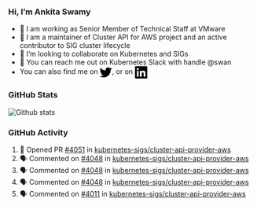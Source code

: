 ### Hi, I’m Ankita Swamy

- 💼 I am working as Senior Member of Technical Staff at VMware
- 👀 I am a maintainer of Cluster API for AWS project and an active contributor to SIG cluster lifecycle
- 💞️ I’m looking to collaborate on Kubernetes and SIGs
- 💬 You can reach me out on Kubernetes Slack with handle @swan
- You can also find me on <a href="https://twitter.com/SwamyAnkita" target="blank"><img align="center" src="https://raw.githubusercontent.com/Ankitasw/Ankitasw/master/svg/twitter.svg" alt="Ankitasw" height="25" width="25" color="#1DA1f2" /></a>, or on <a href="https://www.linkedin.com/in/Ankitaswamy/" target="blank"><img align="center" src="https://raw.githubusercontent.com/Ankitasw/Ankitasw/master/svg/linkedin.svg" alt="Ankitasw" height="25" width="25" /></a>

### GitHub Stats
![Github stats](https://github-readme-stats.vercel.app/api?username=Ankitasw&count_private=true&show_icons=true&theme=tokyonight)

### GitHub Activity 
<!--START_SECTION:activity-->
1. 💪 Opened PR [#4051](https://github.com/kubernetes-sigs/cluster-api-provider-aws/pull/4051) in [kubernetes-sigs/cluster-api-provider-aws](https://github.com/kubernetes-sigs/cluster-api-provider-aws)
2. 🗣 Commented on [#4048](https://github.com/kubernetes-sigs/cluster-api-provider-aws/issues/4048) in [kubernetes-sigs/cluster-api-provider-aws](https://github.com/kubernetes-sigs/cluster-api-provider-aws)
3. 🗣 Commented on [#4048](https://github.com/kubernetes-sigs/cluster-api-provider-aws/issues/4048) in [kubernetes-sigs/cluster-api-provider-aws](https://github.com/kubernetes-sigs/cluster-api-provider-aws)
4. 🗣 Commented on [#4048](https://github.com/kubernetes-sigs/cluster-api-provider-aws/issues/4048) in [kubernetes-sigs/cluster-api-provider-aws](https://github.com/kubernetes-sigs/cluster-api-provider-aws)
5. 🗣 Commented on [#4011](https://github.com/kubernetes-sigs/cluster-api-provider-aws/issues/4011) in [kubernetes-sigs/cluster-api-provider-aws](https://github.com/kubernetes-sigs/cluster-api-provider-aws)
<!--END_SECTION:activity-->
